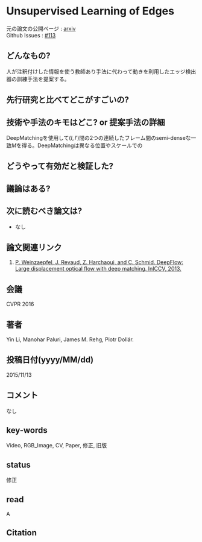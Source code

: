 # Unsupervised Learning of Edges

元の論文の公開ページ : [arxiv](https://arxiv.org/abs/1511.04166)  
Github Issues : [#113](https://github.com/Obarads/obarads.github.io/issues/113)

## どんなもの?
人が注釈付けした情報を使う教師あり手法に代わって動きを利用したエッジ検出器の訓練手法を提案する。

## 先行研究と比べてどこがすごいの?

## 技術や手法のキモはどこ? or 提案手法の詳細
DeepMatchingを使用して$(I,I')$間の2つの連続したフレーム間のsemi-denseな一致$M$を得る。DeepMatchingは異なる位置やスケールでの

## どうやって有効だと検証した?

## 議論はある?

## 次に読むべき論文は?
- なし

## 論文関連リンク
1. [P. Weinzaepfel, J. Revaud, Z. Harchaoui, and C. Schmid. DeepFlow: Large displacement optical flow with deep matching. InICCV, 2013.](http://www.cvl.iis.u-tokyo.ac.jp/class2016/2016w/papers/3.inpainting/Weinzaepfel_DeepFlow_Large_Displacement_2013_ICCV_paper.pdf)

## 会議
CVPR 2016

## 著者
Yin Li, Manohar Paluri, James M. Rehg, Piotr Dollár.

## 投稿日付(yyyy/MM/dd)
2015/11/13

## コメント
なし

## key-words
Video, RGB_Image, CV, Paper, 修正, 旧版

## status
修正

## read
A

## Citation
